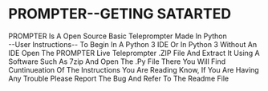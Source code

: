 # PROMPTER--GETING SATARTED
PROMPTER Is A Open Source Basic Teleprompter Made In Python                                                                                
--User Instructions-- 
To Begin In A Python 3 IDE Or In Python 3 Without An IDE Open The PROMPTER Live Teleprompter .ZIP File And Extract It Using A Software Such As 7zip And Open The .Py File There You Will Find Cuntinueation Of The Instructions You Are Reading Know, If You Are Having Any Trouble Please Report The Bug And Refer To The Readme File

